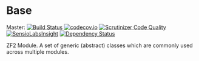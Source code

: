 # Base

Master:
[![Build Status](https://travis-ci.org/t4web/Base.svg?branch=master)](https://travis-ci.org/t4web/Base)
[![codecov.io](http://codecov.io/github/t4web/Base/coverage.svg?branch=master)](http://codecov.io/github/t4web/Base?branch=master)
[![Scrutinizer Code Quality](https://scrutinizer-ci.com/g/t4web/Base/badges/quality-score.png?b=master)](https://scrutinizer-ci.com/g/t4web/Base/?branch=master)
[![SensioLabsInsight](https://insight.sensiolabs.com/projects/3810c97e-7603-453f-91d5-fc704494c0e0/mini.png)](https://insight.sensiolabs.com/projects/3810c97e-7603-453f-91d5-fc704494c0e0)
[![Dependency Status](https://www.versioneye.com/user/projects/554f0043507efb7e9e00001b/badge.svg?style=flat)](https://www.versioneye.com/user/projects/554f0043507efb7e9e00001b)

ZF2 Module. A set of generic (abstract) classes which are commonly used across multiple modules.
